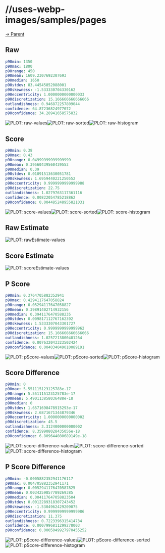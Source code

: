 
# //uses-webp-images/samples/pages

[→ Parent](../..)


## Raw


```yaml
p90min: 1350
p90max: 1800
p90range: 450
p90mean: 1609.2307692307693
p90median: 1650
p90stdev: 83.44545852088001
p90skewness: -1.533330704330162
p90eccentricity: 1.0000000000000033
p90discretization: 15.166666666666666
outlandishness: 0.946872257809044
confidence: 64.87236824977072
p90confidence: 34.28941658575832

```

![PLOT: raw-values](./raw/values.svg)![PLOT: raw-sorted](./raw/sorted.svg)![PLOT: raw-histogram](./raw/histogram.svg)
## Score


```yaml
p90min: 0.38
p90max: 0.43
p90range: 0.04999999999999999
p90mean: 0.39560439560439553
p90median: 0.39
p90stdev: 0.01091513630051781
p90skewness: 1.6959440221250552
p90eccentricity: 0.9999999999999988
p90discretization: 22.75
outlandishness: 1.0279763117361116
confidence: 0.00822054785218862
p90confidence: 0.004485248955821031

```

![PLOT: score-values](./score/values.svg)![PLOT: score-sorted](./score/sorted.svg)![PLOT: score-histogram](./score/histogram.svg)
## Raw Estimate

![PLOT: rawEstimate-values](./rawEstimate/values.svg)
## Score Estimate

![PLOT: scoreEstimate-values](./scoreEstimate/values.svg)
## P Score


```yaml
p90min: 0.3764705882352941
p90max: 0.4294117647058824
p90range: 0.05294117647058827
p90mean: 0.39891402714932156
p90median: 0.3941176470588235
p90stdev: 0.009817112767162392
p90skewness: 1.5333307043301727
p90eccentricity: 0.9999999999999962
p90discretization: 15.166666666666666
outlandishness: 1.0257213800401264
confidence: 0.007632043323502424
p90confidence: 0.004034049010089191

```

![PLOT: pScore-values](./pScore/values.svg)![PLOT: pScore-sorted](./pScore/sorted.svg)![PLOT: pScore-histogram](./pScore/histogram.svg)
## Score Difference


```yaml
p90min: 0
p90max: 5.551115123125783e-17
p90range: 5.551115123125783e-17
p90mean: 5.490113858036488e-18
p90median: 0
p90stdev: 1.6571698478915293e-17
p90skewness: 2.6871671344879346
p90eccentricity: 1.0000000000000002
p90discretization: 45.5
outlandishness: 3.3124000000000002
confidence: 8.359908028435056e-18
p90confidence: 6.809644080689149e-18

```

![PLOT: score-difference-values](./score-difference/values.svg)![PLOT: score-difference-sorted](./score-difference/sorted.svg)![PLOT: score-difference-histogram](./score-difference/histogram.svg)
## P Score Difference


```yaml
p90min: -0.0005882352941176117
p90max: 0.004705882352941171
p90range: 0.0052941176470587825
p90mean: 0.0034259857789269385
p90median: 0.004117647058823504
p90stdev: 0.0012289318307243452
p90skewness: -1.5304962429209075
p90eccentricity: 0.9999999999999986
p90discretization: 11.375
outlandishness: 0.7223396315414734
confidence: 0.0007996811299278003
p90confidence: 0.0005049927970455252

```

![PLOT: pScore-difference-values](./pScore-difference/values.svg)![PLOT: pScore-difference-sorted](./pScore-difference/sorted.svg)![PLOT: pScore-difference-histogram](./pScore-difference/histogram.svg)